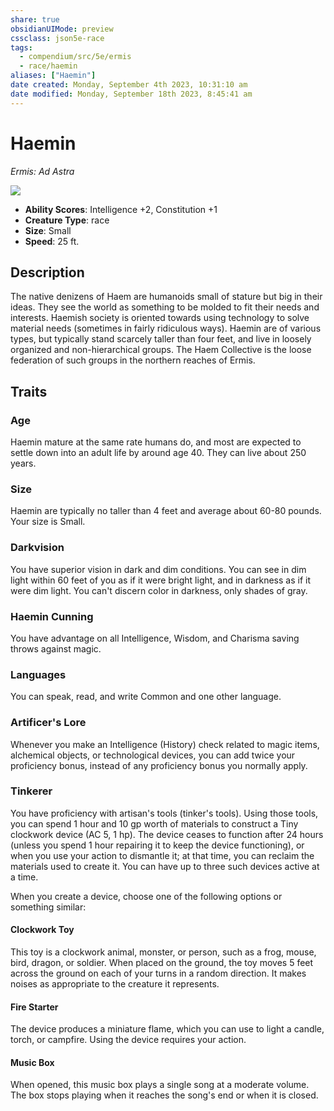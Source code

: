 ```yaml
---
share: true
obsidianUIMode: preview
cssclass: json5e-race
tags:
  - compendium/src/5e/ermis
  - race/haemin
aliases: ["Haemin"]
date created: Monday, September 4th 2023, 10:31:10 am
date modified: Monday, September 18th 2023, 8:45:41 am
---
```


# Haemin

*Ermis: Ad Astra*

![](https://lichfactory.com/assets/img/haemin.png#portrait)  

- **Ability Scores**: Intelligence +2, Constitution +1
- **Creature Type**: race
- **Size**: Small
- **Speed**: 25 ft.


## Description

The native denizens of Haem are humanoids small of stature but big in their ideas. They see the world as something to be molded to fit their needs and interests. Haemish society is oriented towards using technology to solve material needs (sometimes in fairly ridiculous ways). Haemin are of various types, but typically stand scarcely taller than four feet, and live in loosely organized and non-hierarchical groups. The Haem Collective is the loose federation of such groups in the northern reaches of Ermis.

## Traits

### Age

Haemin mature at the same rate humans do, and most are expected to settle down into an adult life by around age 40. They can live about 250 years.

### Size

Haemin are typically no taller than 4 feet and average about 60-80 pounds. Your size is Small.

### Darkvision

You have superior vision in dark and dim conditions. You can see in dim light within 60 feet of you as if it were bright light, and in darkness as if it were dim light. You can't discern color in darkness, only shades of gray.

### Haemin Cunning

You have advantage on all Intelligence, Wisdom, and Charisma saving throws against magic.

### Languages

You can speak, read, and write Common and one other language.

### Artificer's Lore

Whenever you make an Intelligence (History) check related to magic items, alchemical objects, or technological devices, you can add twice your proficiency bonus, instead of any proficiency bonus you normally apply.

### Tinkerer

You have proficiency with artisan's tools (tinker's tools). Using those tools, you can spend 1 hour and 10 gp worth of materials to construct a Tiny clockwork device (AC 5, 1 hp). The device ceases to function after 24 hours (unless you spend 1 hour repairing it to keep the device functioning), or when you use your action to dismantle it; at that time, you can reclaim the materials used to create it. You can have up to three such devices active at a time.

When you create a device, choose one of the following options or something similar:

#### Clockwork Toy

This toy is a clockwork animal, monster, or person, such as a frog, mouse, bird, dragon, or soldier. When placed on the ground, the toy moves 5 feet across the ground on each of your turns in a random direction. It makes noises as appropriate to the creature it represents.

#### Fire Starter

The device produces a miniature flame, which you can use to light a candle, torch, or campfire. Using the device requires your action.

#### Music Box

When opened, this music box plays a single song at a moderate volume. The box stops playing when it reaches the song's end or when it is closed.